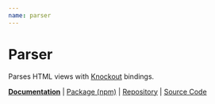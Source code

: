 ```yaml
---
name: parser
---
```


# Parser

<!-- @include docs/parts/packages/parser/description.md-->

Parses HTML views with [Knockout] bindings.

<!-- /include -->

<!-- @include docs/parts/package-nav.md -->

[**Documentation**](https://knuckles.elsk.dev) | [Package (npm)](https://npmjs.com/package/@knuckles/parser) | [Repository](https://github.com/tscpp/knuckles) | [Source Code](https://github.com/tscpp/knuckles/tree/main/packages/parser)

<!-- /include -->

<!-- @include docs/parts/reference.md -->

[TypeScript]: https://typescriptlang.org
[ESLint]: https://eslint.org
[Knockout]: https://knockoutjs.com
[toolkit]: https://knuckles.elsk.dev

<!-- /include -->
